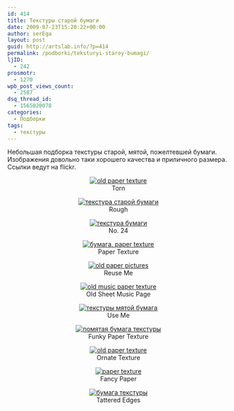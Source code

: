 ```yaml
---
id: 414
title: Текстуры старой бумаги
date: 2009-07-23T15:20:22+00:00
author: serEga
layout: post
guid: http://artslab.info/?p=414
permalink: /podborki/teksturyi-staroy-bumagi/
ljID:
  - 242
prosmotr:
  - 1270
wpb_post_views_count:
  - 2587
dsq_thread_id:
  - 1565020078
categories:
  - Подборки
tags:
  - текстуры
---
```

Небольшая подборка текстуры старой, мятой, пожелтевшей бумаги. Изображения довольно таки хорошего качества и приличного размера. Ссылки ведут на flickr.

<p style="text-align: center;">
  <a href="http://www.flickr.com/photos/playingwithpsp/2933656172/in/set-72157610323678925/"><img src="http://farm4.static.flickr.com/3226/2933656172_9923cfd1b2_m.jpg" alt="old paper texture" /></a><br /> Torn
</p>

<p style="text-align: center;">
  <a href="http://www.flickr.com/photos/playingwithpsp/2933655578/in/set-72157610323678925/" target="_blank"><img src="http://farm4.static.flickr.com/3141/2933655578_ec555f5b07_m.jpg" alt="текстура старой бумаги" /></a><br /> Rough
</p>

<p style="text-align: center;">
  <a href="http://www.flickr.com/photos/playingwithpsp/2932799407/in/set-72157610323678925/" target="_blank"><img src="http://farm4.static.flickr.com/3031/2932799407_370559aac7_m.jpg" alt="текстура бумаги" /></a><br /> No. 24
</p>

<p style="text-align: center;">
  <a href="http://www.flickr.com/photos/playingwithpsp/2546732439/" target="_blank"><img src="http://farm4.static.flickr.com/3280/2546732439_0841e5ecc2_m.jpg" alt="бумага, paper texture" /></a><br /> Paper Texture
</p>

<p style="text-align: center;">
  <!--more-->
</p>

<p style="text-align: center;">
  <a href="http://www.flickr.com/photos/playingwithpsp/2933651634/in/set-72157610323678925/" target="_blank"><img src="http://farm4.static.flickr.com/3068/2933651634_8a8662dd54_m.jpg" alt="old paper pictures" /></a><br /> Reuse Me
</p>

<p style="text-align: center;">
  <a href="http://www.flickr.com/photos/playingwithpsp/2546732441/in/photostream/" target="_blank"><img src="http://farm4.static.flickr.com/3164/2546732441_8169887b89_m.jpg" alt="old music paper texture" /></a><br /> Old Sheet Music Page
</p>

<p style="text-align: center;">
  <a href="http://www.flickr.com/photos/playingwithpsp/2933650690/in/set-72157610323678925/" target="_blank"><img src="http://farm4.static.flickr.com/3155/2933650690_f709b3eef1_m.jpg" alt="текстуры мятой бумага" /></a><br /> Use Me
</p>

<p style="text-align: center;">
  <a href="http://www.flickr.com/photos/playingwithpsp/2924008685/in/set-72157610323678925/" target="_blank"><img src="http://farm4.static.flickr.com/3058/2924008685_2700c79c29_m.jpg" alt="помятая бумага текстуры" /></a><br /> Funky Paper Texture
</p>

<p style="text-align: center;">
  <a href="http://www.flickr.com/photos/playingwithpsp/2559197954/in/set-72157610323678925/" target="_blank"><img src="http://farm4.static.flickr.com/3174/2559197954_84d51e055e_m.jpg" alt="old paper texture" /></a><br /> Ornate Texture
</p>

<p style="text-align: center;">
  <a href="http://www.flickr.com/photos/playingwithpsp/2933653240/in/photostream/" target="_blank"><img src="http://farm4.static.flickr.com/3007/2933653240_0451237270_m.jpg" alt="paper texture" /></a><br /> Fancy Paper
</p>

<p style="text-align: center;">
  <a href="http://www.flickr.com/photos/playingwithpsp/2926159152/in/photostream/" target="_blank"><img src="http://farm4.static.flickr.com/3125/2926159152_cfe6b11fef_m.jpg" alt="бумага текстуры" /></a><br /> Tattered Edges
</p>